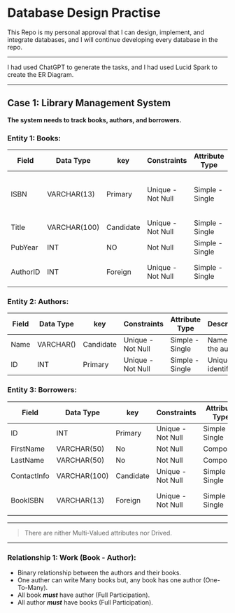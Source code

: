 # Database Design Practise

This Repo is my personal approval that I can design, implement, and integrate databases, and I will continue developing every database in the repo.

---

I had used ChatGPT to generate the tasks, and I had used Lucid Spark to create the ER Diagram.

---

## Case 1: Library Management System

**The system needs to track books, authors, and borrowers.**

### Entity 1: Books:

|   Field  |   Data Type  |    key    |    Constraints    |  Attribute Type |                 Description                |
|--------|------------|---------|-----------------|---------------|------------------------------------------|
| ISBN     |  VARCHAR(13) |  Primary  | Unique - Not Null | Simple - Single | Unique International Standard Book Number. |
| Title    | VARCHAR(100) | Candidate | Unique - Not Null | Simple - Single | The Book Title.                            |
| PubYear  |      INT     |     NO    |      Not Null     | Simple - Single | The Year of Publication.                   |
| AuthorID |      INT     |  Foreign  | Unique - Not Null | Simple - Single | Foreign Key to Authors Table.              |

### Entity 2: Authors:

| Field | Data Type | key       | Constraints       | Attribute Type  | Description          |
|-------|-----------|-----------|-------------------|-----------------|----------------------|
| Name  | VARCHAR() | Candidate | Unique - Not Null | Simple - Single | Name of the author.  |
| ID    | INT       | Primary   | Unique - Not Null | Simple - Single | Unique identifier.   |

### Entity 3: Borrowers:

| Field       | Data Type    | key       | Constraints       | Attribute Type  | Description                  |
|-------------|--------------|-----------|-------------------|-----------------|------------------------------|
| ID          | INT          | Primary   | Unique - Not Null | Simple - Single | Unique Identifier.           |
| FirstName   | VARCHAR(50)  | No        | Not Null | Composite       | First Name.                  |
| LastName    | VARCHAR(50)  | No        | Not Null | Composite       | Last Name.                   |
| ContactInfo | VARCHAR(100) | Candidate | Unique - Not Null | Simple - Single | Contact Information.         |
| BookISBN    | VARCHAR(13)  | Foreign   | Unique - Not Null | Simple - Single | Foreign Key for Books table. |

---
> There are nither Multi-Valued attributes nor Drived.
---

### Relationship 1: Work (Book - Author):

- Binary relationship between the authors and their books.
- One auther can write Many books but, any book has one author (One-To-Many).
- All book **_must_** have author (Full Participation).
- All author **_must_** have books (Full Participation).